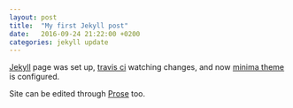 ```yaml
---
layout: post
title:  "My first Jekyll post"
date:   2016-09-24 21:22:00 +0200
categories: jekyll update
---
```

[Jekyll](https://github.com/jekyll/jekyll) page was set up, [travis ci](https://travis-ci.org/) watching changes, and now [minima theme](https://github.com/jekyll/minima) is configured.

Site can be edited through [Prose](http://prose.io) too.

<!--more-->
